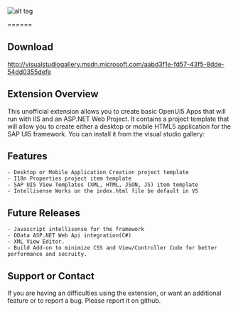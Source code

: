 ![alt tag](http://sap.github.io/openui5/images/OpenUI5_new_big_side.png)

======
## Download
http://visualstudiogallery.msdn.microsoft.com/aabd3f1e-fd57-43f5-8dde-54dd0355defe

## Extension Overview
This unofficial extension allows you to create basic OpenUI5 Apps that will run with IIS and an ASP.NET Web Project. It contains a project template that will allow you to create either a desktop or mobile HTML5 application for the SAP UI5 framework. 
You can install it from the visual studio gallery:

## Features
```
- Desktop or Mobile Application Creation project template
- I18n Properties project item template
- SAP UI5 View Templates (XML, HTML, JSON, JS) item template
- Intellisense Works on the index.html file be default in VS
```

## Future Releases
```
- Javascript intellisense for the framework
- OData ASP.NET Web Api integration(C#)
- XML View Editor.
- Build Add-on to minimize CSS and View/Controller Code for better performance and secruity.
```
## Support or Contact
If you are having an difficulties using the extension, or want an additional feature or to report a bug.  Please report it on github.
